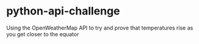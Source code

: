 # python-api-challenge
Using the OpenWeatherMap API to try and prove that temperatures rise as you get closer to the equator
